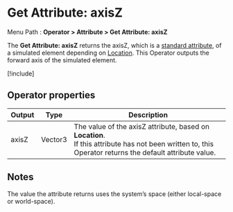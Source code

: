 # Get Attribute: axisZ

Menu Path : **Operator > Attribute > Get Attribute: axisZ**

The **Get Attribute: axisZ** returns the axisZ, which is a [standard attribute](Reference-Attributes.md), of a simulated element depending on [Location](Attributes.md#attribute-locations). This Operator outputs the forward axis of the simulated element.

[!include[](Snippets/Operator-GetAttributeOperatorSettings.md)]

## Operator properties

| **Output** | **Type** | **Description**                                              |
| ---------- | -------- | ------------------------------------------------------------ |
| axisZ      | Vector3  | The value of the axisZ attribute, based on **Location**.<br/>If this attribute has not been written to, this Operator returns the default attribute value. |

## Notes

The value the attribute returns uses the system’s space (either local-space or world-space).